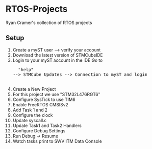 # RTOS-Projects
Ryan Cramer's collection of RTOS projects

## Setup
1. Create a myST user --> verify your account
2. Download the latest version of STMCubeIDE
3. Login to your myST account in the IDE
Go to <pre> <b></b> "help" --> STMCube Updates --> Connection to myST and login </pre></b> <br>
4. Create a New Project
5. For this project we use "STM32L476RGT6"
6. Configure SysTick to use TIM6
7. Enable FreeRTOS CMSISv2
8. Add Task 1 and 2
9. Configure the clock
10. Update syscall.c
11. Update Task1 and Task2 Handlers
12. Configure Debug Settings
13. Run Debug -> Resume
14. Watch tasks print to SWV ITM Data Console

